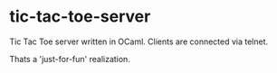 # tic-tac-toe-server
Tic Tac Toe server written in OCaml.
Clients are connected via telnet.

Thats a 'just-for-fun' realization.

